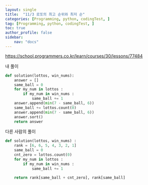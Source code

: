 ```yaml
---
layout: single
title:  "11/3 로또의 최고 순위와 최저 순"
categories: [Programming, python, codingTest, ]
tag: [Programming, python, codingTest, ]
toc: true
author_profile: false
sidebar:
    nav: "docs"
---
```




https://school.programmers.co.kr/learn/courses/30/lessons/77484



내 풀이

```python
def solution(lottos, win_nums):
    answer = []
    same_ball = 0
    for my_num in lottos :
        if my_num in win_nums :
            same_ball += 1
    answer.append(min(7 - same_ball, 6))
    same_ball += lottos.count(0)
    answer.append(min(7 - same_ball, 6))
    answer.sort()
    return answer
```



다른 사람의 풀이

```python
def solution(lottos, win_nums) :
    rank = [6, 6, 5, 4, 3, 2, 1]
    same_ball = 0
    cnt_zero = lottos.count(0)
    for my_num in lottos :
        if my_num in win_nums :
            same_ball += 1
            
	return rank[same_ball + cnt_zero], rank[same_ball]
```

